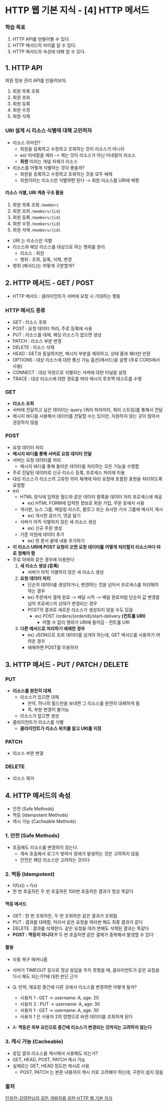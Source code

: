 # HTTP 웹 기본 지식 - [4] HTTP 메서드

### 학습 목표

1. HTTP API를 만들어볼 수 있다.
2. HTTP 메서드의 차이를 알 수 있다.
3. HTTP 메서드의 속성에 대해 알 수 있다.



## 1. HTTP API

  회원 정보 관리 API를 만들어보자.

1. 회원 목록 조회
2. 회원 조회
3. 회원 등록
4. 회원 수정
5. 회원 삭제



### URI 설계 시 리소스 식별에 대해 고민하자

- 리소스 의미란?
  - 회원을 등록하고 수정하고 조회하는 것이 리소스가 아니라
  - ex) 미네랄을 캐라 -> 캐는 것이 리소스가 아닌 미네랄이 리소스
  - **회원** 이라는 개념 자체가 리소스
- 리소스를 어떻게 식별하는 것이 좋을까?
  - 회원을 등록하고 수정하고 조회하는 것을 모두 배제
  - 회원이라는 리소스만 식별하면 된다 -> 회원 리소스를 URI에 매핑



#### 리소스 식별, URI 계층 구조 활용

1. 회원 목록 조회 `/members`
2. 회원 조회 `/members/{id}`
3. 회원 등록 `/members/{id}`
4. 회원 수정 `/members/{id}`
5. 회원 삭제 `/members/{id}`

- URI 는 리소스만 식별
- 리소스와 해당 리소스를 대상으로 하는 행위를 분리
  - 리소스 : 회원
  - 행위 : 조회, 등록, 삭제, 변경
- 행위 (메서드)는 어떻게 구분할까?



## 2. HTTP 메서드 - GET / POST

- HTTP 메서드 : 클라이언트가 서버에 요청 시 기대하는 행동

### HTTP 메서드 종류

- GET : 리소스 조회
- POST : 요청 데이터 처리, 주로 등록에 사용
- PUT : 리소스를 대체, 해당 리소스가 없으면 생성
- PATCH : 리소스 부분 변경
- DELETE : 리소스 삭제
- HEAD : GET과 동일하지만, 메시지 부분을 제외하고, 상태 줄과 헤더만 반환
- OPTIONS : 대상 리소스에 대한 통신 가능 옵션(메서드)을 설명 (주로 CORS에서 사용)
- CONNECT : 대상 자원으로 식별되는 서버에 대한 터널을 설정
- TRACE : 대상 리소스에 대한 경로를 따라 메시지 루프백 테스트를 수행



### GET

- **리소스 조회**
- 서버에 전달하고 싶은 데이터는 query (쿼리 파라미터, 쿼리 스트링)를 통해서 전달
- 메시지 바디를 사용해서 데이터를 전달할 수는 있지만, 지원하지 않는 곳이 많아서 권장하지 않음



### POST

- 요청 데이터 처리
- **메시지 바디를 통해 서버로 요청 데이터 전달**
- 서버는 요청 데이터를 처리
  - 메시지 바디를 통해 들어온 데이터를 처리하는 모든 기능을 수행함
- 주로 전달된 데이터로 신규 리소스 등록, 프로세스 처리에 이용
- 대상 리소스가 리소스의 고유한 의미 체계에 따라 요청에 포함된 표현을 처리하도록 요청함
- ex)
  - HTML 양식에 입력된 필드와 같은 데이터 블록을 데이터 처리 프로세스에 제공
    - ex) HTML FORM에 입력한 정보로 회원 가입, 주문 등에서 사용
  - 게시판, 뉴스 그룹, 메일링 리스트, 블로그 또는 유사한 기사 그룹에 메시지 게시
    - ex) 게시판 글쓰기, 댓글 달기
  - 서버가 아직 식별하지 않은 새 리소스 생성
    - ex) 신규 주문 생성
  - 기존 자원에 데이터 추가
    - ex) 한 문서 끝에 내용 추가하기
- **이 리소스 URI에 POST 요청이 오면 요청 데이터를 어떻게 처리할지 리소스마다 따로 정해야 함**
- 주로 아래와 같은 경우에 이용한다
  1. **새 리소스 생성 (등록)**
     - 서버가 아직 식별하지 않은 새 리소스 생성
  2. **요청 데이터 처리**
     - 단순히 데이터를 생성하거나, 변경하는 것을 넘어서 프로세스를 처리해야 하는 경우
     - ex) 주문에서 결제 완료 -> 배달 시작 -> 배달 완료처럼 단순히 값 변경을 넘어 프로세스의 상태가 변경되는 경우
     - POST의 결과로 새로운 리소스가 생성되지 않을 수도 있음
       - ex) POST /orders/{orderId}/start-delivery **(컨트롤 URI)**
         - 어쩔 수 없이 행위가 URI에 들어감 - 컨트롤 URI
  3. **다른 메서드로 처리하기 애매한 경우**
     - ex) JSON으로 조회 데이터를 넘겨야 하는데, GET 메서드를 사용하기 어려운 경우
     - 애매하면 POST를 이용하자



## 3. HTTP 메서드 - PUT / PATCH / DELETE

### PUT

- **리소스를 완전히 대체**
  - 리소스가 있으면 대체
    - 만약, 하나의 필드만을 보내면 그 리소스를 완전히 대체하게 됨
    - 즉, 부분 변경이 불가능
  - 리소스가 없으면 생성
- 클라이언트가 리소스를 식별
  - **클라이언트가 리소스 위치를 알고 URI를 지정**



### PATCH

- 리소스 부분 변경



### DELETE

- 리소스 제거



## 4. HTTP 메서드의 속성

- 안전 (Safe Methods)
- 멱등 (Idempotent Methods)
- 캐시 가능 (Cacheable Methods)



### 1. 안전 (Safe Methods)

- 호출해도 리소스를 변경하지 않는다.
  - 계속 호출해서 로그가 쌓여서 장애가 발생하는 것은 고려하지 않음
  - 안전은 해당 리소스만 고려하는 것이다



### 2. 멱등 (Idempotent)

- f(f(x)) = f(x)
- 한 번 호출하든 두 번 호출하든 100번 호출하든 결과가 항상 똑같다

#### 멱등 메서드

- GET : 한 번 조회하든, 두 번 조회하든 같은 결과가 조회됨
- PUT : 결과를 대체함, 따라서 같은 요청을 여러번 해도 최종 결과가 같다
- DELETE : 결과를 삭제한다. 같은 요청을 여러 번해도 삭제된 결과는 똑같다
- **POST : 멱등이 아니다 !!** 두 번 호출하면 같은 결제가 중복해서 발생할 수 있다



#### 활용

- 자동 복구 메커니즘
- 서버가 TIMEOUT 등으로 정상 응답을 주지 못했을 때, 클라이언트가 같은 요청을 다시 해도 되는가?에 대한 판단 근거



- Q. 만약, 재요청 중간에 다른 곳에서 리소스를 변경하면 어떻게 될까?
  - 사용자 1 : GET -> username: A, age: 20
  - 사용자 2 : PUT -> username: A, age: 30
  - 사용자 1 : GET -> username: A, age: 30
  - 사용자 1 은 사용자 2의 영향으로 바뀐 데이터를 조회하게 된다 

- A: **멱등은 외부 요인으로 중간에 리소스가 변경되는 것까지는 고려하지 않는다**



### 3. 캐시 가능 (Cacheable)

- 응답 결과 리소스를 캐시해서 사용해도 되는가?
- GET, HEAD, POST, PATCH 캐시 가능
- 실제로는 GET, HEAD 정도만 캐시로 사용
  - POST, PATCH 는 본문 내용까지 캐시 키로 고려해야 하는데, 구현이 쉽지 않음



### 출처

[인프런-김영한님의 모든 개발자를 위한 HTTP 웹 기본 지식](https://www.inflearn.com/course/http-%EC%9B%B9-%EB%84%A4%ED%8A%B8%EC%9B%8C%ED%81%AC/dashboard)